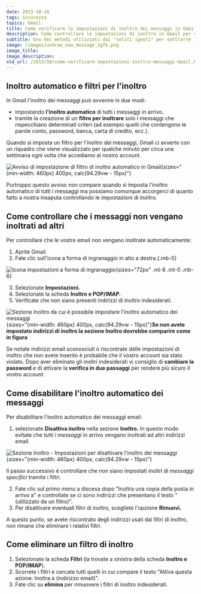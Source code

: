 ```yaml
---
date: 2013-10-18
tags: Sicurezza
topics: Gmail
title: Come verificare le impostazioni di inoltro dei messaggi in Gmail
description: Come controllare le impostazioni di inoltro in Gmail per verificare se il proprio account è stato violato
subtitle: Uno dei metodi utilizzati dai "soliti ignoti" per sottrarre informazioni riservate o dati sensibili è quello di inoltare le email in arrivo a insaputa del destinatario. In questo articolo vedremo come controllare le impostazioni di Gmail per assicurarci che le email che riceviamo non vengano inoltrate ad altri.
image: /images/undraw_new_message_2gfk.png
image_title:
image_description:
old_url: /2013/10/come-verificare-impostazioni-inoltro-messaggi-Gmail.html
---
```


## Inoltro automatico e filtri per l'inoltro

In Gmail l'inoltro dei messaggi può avvenire in due modi:

- impostando **l'inoltro automatico** di tutti i messaggi in arrivo.
- tramite la creazione di un **filtro per inoltrare** solo i messaggi che rispecchiano determinati criteri (ad esempio quelli che contengono le parole conto, password, banca, carta di credito, ecc.).

Quando si imposta un filtro per l'inoltro dei messaggi, Gmail ci avverte con un riquadro che viene visualizzato per qualche minuto per circa una settimana ogni volta che accediamo al nostro account.

![Avviso di impostazione di filtro di inoltro automatico in Gmail](/images/gmail-avviso-impostazione-filtro-di-inoltro.jpg "Questo riquadro viene visualizzato quando qualcuno ha impostato un filtro per inoltrare automaticamente messaggi specifici"){sizes="(min-width: 460px) 400px, calc(94.29vw - 15px)"}

Purtroppo questo avviso non compare quando si imposta l'inoltro automatico di tutti i messaggi ma possiamo comunque accorgerci di quanto fatto a nostra insaputa controllando le impostazioni di inoltro.

## Come controllare che i messaggi non vengano inoltrati ad altri

Per controllare che le vostre email non vengano inoltrate automaticamente:

1. Aprite Gmail.
2. Fate clic sull'icona a forma di ingranaggio in alto a destra.{.mb-0}

![Icona impostazioni a forma di ingranaggio](/images/icona-impostazioni.png){sizes="72px" .ml-8 .mt-0 .mb-6}

3. Selezionate **Impostazioni.**
4. Selezionate la scheda **Inoltro e POP/IMAP.**
5. Verificate che non siano presenti indirizzi di inoltro indesiderati.

![Sezione Inoltro da cui è possibile impostare l'inoltro automatico dei messaggi](/images/gmail-impostazioni-inoltro-automatico.jpg "Se non avete impostato l'inotro automatico, quando accede a questa scheda compare il pulsante 'Aggiungi un indirizzo di inoltro'"){sizes="(min-width: 460px) 400px, calc(94.29vw - 15px)"}**Se non avete impostato indirizzi di inoltro la sezione **Inoltro** dovrebbe comparire come in figura**

Se notate indirizzi email sconosciuti o riscontrate delle impostazioni di inoltro che non avete inserito è probabile che il vostro account sia stato violato. Dopo aver eliminato gli inoltri indesiderati vi consiglio di **cambiare la password** e di attivare la **verifica in due passaggi** per rendere più sicuro il vostro account.

## Come disabilitare l'inoltro automatico dei messaggi

Per disabilitare l'inoltro automatico dei messaggi email:

1. selezionate **Disattiva inoltro** nella sezione **Inoltro.**
   In questo modo evitate che _tutti i messaggi_ in arrivo vengano inoltrati ad altri indirizzi email.

![Sezione Inoltro - Impostazioni per disattivare l'inoltro dei messaggi](/images/gmail-disattiva-inoltro-utilizzato-da-un-filtro.jpg "Controllate che sia selezionata l'opzione 'Disattiva inoltro'"){sizes="(min-width: 460px) 400px, calc(94.29vw - 15px)"}

Il passo successivo è controllare che non siano impostati inoltri di _messaggi specifici_ tramite i filtri.

2. Fate clic sul primo menu a discesa dopo "Inoltra una copia della posta in arrivo a" e controllate se ci sono indirizzi che presentano il testo "(utilizzato da un filtro)".
3. Per disattivare eventuali filtri di inoltro, scegliete l'opzione **Rimuovi.**

A questo punto, se avete riscontrato degli indirizzi usati dai filtri di inoltro, non rimane che eliminare i relativi filtri.

## Come eliminare un filtro di inoltro

1. Selezionate la scheda **Filtri** (la trovate a sinistra della scheda **Inoltro e POP/IMAP**).
2. Scorrete i filtri e cercate tutti quelli in cui compare il testo "Attiva questa azione: Inoltra a (indirizzo email)".
3. Fate clic su **elimina** per rimuovere i filtri di inoltro indesiderati.
